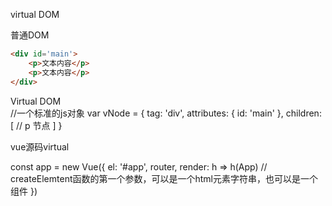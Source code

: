 virtual DOM

普通DOM
```html 
<div id='main'>
    <p>文本内容</p>
    <p>文本内容</p>
</div>    
```  

Virtual DOM  
//一个标准的js对象
var vNode = {
    tag: 'div',
    attributes: {
        id: 'main'
    },
    children: [
        // p 节点
    ]
}

vue源码virtual


const app = new Vue({
    el: '#app',
    router,
    render: h => h(App)   // createElemtent函数的第一个参数，可以是一个html元素字符串，也可以是一个组件
})